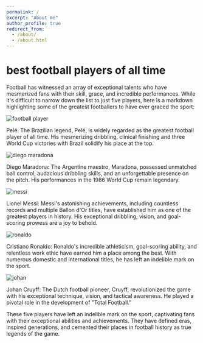 ```yaml
---
permalink: /
excerpt: "About me"
author_profile: true
redirect_from: 
  - /about/
  - /about.html
---
```


<h1>best football players of all time</h1>










 Football has witnessed an array of exceptional talents who have mesmerized fans with their skill, grace, and incredible performances. While it's difficult to narrow down the list to just five players, here is a markdown highlighting some of the greatest footballers to have ever graced the sport:










 

![football player](https://www.realmadrid.com/img/cc_1280px/pele_20221229081905.jpg)






 



 

 Pelé: The Brazilian legend, Pelé, is widely regarded as the greatest football player of all time. His mesmerizing dribbling, clinical finishing and three World Cup victories with Brazil solidify his place at the top.




![diego maradona](https://static01.nyt.com/images/2020/12/01/opinion/01rotulo-01/01rotulo-01-mediumSquareAt3X.jpg)


 

 Diego Maradona: The Argentine maestro, Maradona, possessed unmatched ball control, audacious dribbling skills, and an unforgettable presence on the pitch. His performances in the 1986 World Cup remain legendary.


![messi](https://cdn.britannica.com/35/238335-050-2CB2EB8A/Lionel-Messi-Argentina-Netherlands-World-Cup-Qatar-2022.jpg)

 

 Lionel Messi: Messi's astonishing achievements, including countless records and multiple Ballon d'Or titles, have established him as one of the greatest players in history. His exceptional dribbling, vision, and goal-scoring prowess are a joy to behold.


![ronaldo](https://e0.365dm.com/17/12/2048x1152/skysports-cristiano-ronaldo-real-madrid-football_4178227.jpg?20171209155617)
 

 Cristiano Ronaldo: Ronaldo's incredible athleticism, goal-scoring ability, and relentless work ethic have earned him a place among the best. With numerous domestic and international titles, he has left an indelible mark on the sport.


![johan](https://assets.goal.com/v3/assets/bltcc7a7ffd2fbf71f5/blt6208719b8aa55c7f/62fed65e81992935c2e84852/jq2yyzvabv761039zb60jy9u4.jpg?auto=webp&format=pjpg&width=3840&quality=60)
 

 Johan Cruyff: The Dutch football pioneer, Cruyff, revolutionized the game with his exceptional technique, vision, and tactical awareness. He played a pivotal role in the development of "Total Football."













 


 These five players have left an indelible mark on the sport, captivating fans with their exceptional abilities and achievements. They have defined eras, inspired generations, and cemented their places in football history as true legends of the game.
